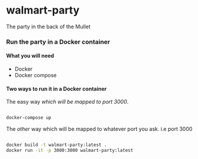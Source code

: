 # walmart-party

The party in the back of the Mullet

### Run the party in a Docker container

#### What you will need

* Docker
* Docker compose

#### Two ways to run it in a Docker container

The easy way _which will be mapped to port 3000_.

```bash

docker-compose up
```

The _other_ way which will be mapped to whatever port you ask.
i.e port 3000

```bash

docker build -t walmart-party:latest .
docker run -it -p 3000:3000 walmart-party:latest
```
